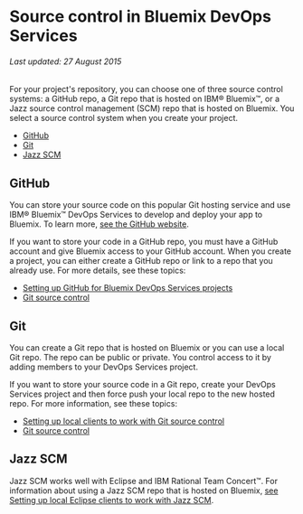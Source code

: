 # Source control in Bluemix DevOps Services

###### Last updated: 27 August 2015

For your project's repository, you can choose one of three source control systems: a GitHub repo, a Git repo that is hosted on IBM&reg; Bluemix&trade;, or a Jazz source control management (SCM) repo that is hosted on Bluemix. You select a source control system when you create your project. 
* [GitHub](#github)
* [Git](#hostedgit)
* [Jazz SCM](#jazzscm)

<a name='github'></a>
## GitHub
You can store your source code on this popular Git hosting service and use IBM&reg; Bluemix&trade; DevOps Services to develop and deploy your app to Bluemix. To learn more, [see the GitHub website](https://github.com/features).

If you want to store your code in a GitHub repo, you must have a GitHub account and give Bluemix access to your GitHub account. When you create a project, you can either create a GitHub repo or link to a repo that you already use. For more details, see these topics:

* [Setting up GitHub for Bluemix DevOps Services projects](/docs/githubhooks)
* [Git source control](/docs/git)

<a name='hostedgit'></a>
## Git

You can create a Git repo that is hosted on Bluemix or you can use a local Git repo. The repo can be public or private. You control access to it by adding members to your DevOps Services project.

If you want to store your source code in a Git repo, create your DevOps Services project and then force push your local repo to the new hosted repo. For more information, see these topics:

* [Setting up local clients to work with Git source control](/docs/gitclient)
* [Git source control](/docs/git)

<a name='jazzscm'></a>
## Jazz SCM
Jazz SCM works well with Eclipse and IBM Rational Team Concert&trade;. For information about using a Jazz SCM repo that is hosted on Bluemix, [see Setting up local Eclipse clients to work with Jazz SCM](/docs/jazz_scm_client).

